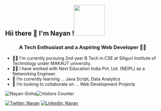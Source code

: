 <h2><a id="user-content" class="anchor" aria-hidden="true" href="#hi"></a> Hii there 👋 I'm Nayan !<img
            src="https://media4.giphy.com/media/ujrj9aoOdNvXO/200w.webp?cid=ecf05e47jrjwamzhe80kct51tclqqo69iwnxhjkyh7syb2of&rid=200w.webp"
            width="100" data-canonical-src="https://media.giphy.com/media/mGcNjsfWAjY5AEZNw6/giphy.gif"
            style="max-width:100%;"></a></h2>
<h3 align="center">A Tech Enthusiast and a Aspiring Web Developer 👨‍💻</h3>
<link rel="stylesheet" href="https://cdnjs.cloudflare.com/ajax/libs/font-awesome/4.7.0/css/font-awesome.min.css">
            
   - 👨‍🎓 I'm currently pursuing 2nd year B Tech in CSE at Siliguri Institute of Technology under MAKAUT university.
   - 👨‍💻 I have worked with Next Education India Pvt. Ltd. (NEIPL) as a Networking Engineer.
   - 🌱 I’m currently learning ... Java Script, Data Analytics
   - 👯 I’m looking to collaborate on ... Web Development Projects     

<p><img align="left"> <img src="https://komarev.com/ghpvc/?username=Nayan-Sinha&label=Profile%20views&color=129e00&style=plastic" alt="Nayan-Sinha"/><img src="https://visitor-badge.glitch.me/badge?page_id=Nayan-Sinha.Nayan-Sinha" alt="Visitors Counter" alt="Nayan-Sinha"/> </p>

[![Twitter: Nayan](https://img.shields.io/twitter/follow/Nayan?style=social)](https://twitter.com/Nayan_Kr_Sinha)
[![Linkedin: Nayan](https://img.shields.io/badge/-Nayan-blue?style=flat-square&logo=Linkedin&logoColor=white&link=https://www.linkedin.com/in/nayan-kumar-sinha-046bb31b6/)](https://www.linkedin.com/in/nayan-kumar-sinha-046bb31b6/)





<!--Here are some ideas to get you started:

- 🔭 I’m currently working on ...
- 🌱 I’m currently learning ...
- 👯 I’m looking to collaborate on ...
- 🤔 I’m looking for help with ...
- 💬 Ask me about ...
- 📫 How to reach me: ...
- 😄 Pronouns: ...
- ⚡ Fun fact: ...
-->
